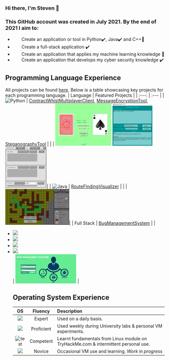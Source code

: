 ### Hi there, I'm Steven 👋
### This GitHub account was created in July 2021. By the end of 2021 I aim to:
- &nbsp;&nbsp;&nbsp;&nbsp;&nbsp;&nbsp; Create an application or tool in Python:heavy_check_mark:, Java:heavy_check_mark: and C++:white_square_button:
- &nbsp;&nbsp;&nbsp;&nbsp;&nbsp;&nbsp; Create a full-stack application :heavy_check_mark:
- &nbsp;&nbsp;&nbsp;&nbsp;&nbsp;&nbsp; Create an application that applies my machine learning knowledge :white_square_button:
- &nbsp;&nbsp;&nbsp;&nbsp;&nbsp;&nbsp; Create an application that develops my cyber security knowledge :heavy_check_mark:
## Programming Language Experience
All projects can be found [here](https://github.com/StevenButtifint?tab=repositories). Below is a table showcasing key projects for each programming language. 
| Language | Featured Projects |
|   :---:  |  :--- |
| <img alt="Python" src="https://img.shields.io/badge/python-3670A0?style=for-the-badge&logo=python&logoColor=ffdd54"/> | [ContractWhistMultiplayerClient](https://github.com/StevenButtifint/contract-whist-multiplayer-client),  [MessageEncryptionTool](https://github.com/StevenButtifint/message-encryption-tool),  [SteganographyTool](https://github.com/StevenButtifint/steganography-tool) |
|  | <img width="35%" src="https://github.com/stevenbuttifint/contract-whist-multiplayer-client/blob/main/res/images/screenshots/offline_demo.gif" /> <img width="25%" src="https://github.com/stevenbuttifint/message-encryption-tool/blob/main/res/screenshots/AES_enc.JPG?raw=true" /> <img width="26%" src="https://github.com/stevenbuttifint/steganography-tool/blob/main/res/screenshots/pack.PNG?raw=true" />|
| <img alt="Java" src="https://img.shields.io/badge/java-%23ED8B00.svg?style=for-the-badge&logo=java&logoColor=white/"> | [RouteFindingVisualizer](https://github.com/StevenButtifint/route-finding-visualizer)  |
| | <img width="40%" src="https://github.com/stevenbuttifint/route-finding-visualizer/blob/main/src/res/demoVideo.gif" />|
| Full Stack | [BugManagementSystem](https://github.com/StevenButtifint/bug-management-system) |
| <ul><li><img src="https://img.shields.io/badge/react-%2320232a.svg?style=for-the-badge&logo=react&logoColor=%2361DAFB"/></li><li> <img src="https://img.shields.io/badge/node.js-6DA55F?style=for-the-badge&logo=node.js&logoColor=white" /></li><li> <img src="https://img.shields.io/badge/javascript-%23323330.svg?style=for-the-badge&logo=javascript&logoColor=%23F7DF1E" /> </li><li> <img src='https://img.shields.io/badge/MongoDB-%234ea94b.svg?style=for-the-badge&logo=mongodb&logoColor=white' /> </li></ui>| <img width="40%" src="https://github.com/stevenbuttifint/bug-management-system/blob/main/res/demo/BMS_demo.gif" /> |

## Operating System Experience

| OS | Fluency  | Description |
|   :---:  |     :---:      |  :--- |
| <img src="https://img.shields.io/badge/Windows-0078D6?style=for-the-badge&logo=windows&logoColor=white"/> | Expert | Used on a daily basis.    |
| <img src="https://img.shields.io/badge/Ubuntu-E95420?style=for-the-badge&logo=ubuntu&logoColor=white"/> | Proficient | Used weekly during University labs & personal VM experiments. |
| <img title="test" src="https://img.shields.io/badge/Linux-FCC624?style=for-the-badge&logo=linux&logoColor=black"/> | Competent | Learnt fundamentals from Linux module on TryHackMe.com & intermittent personal use. |
| <img src="https://img.shields.io/badge/Kali-268BEE?style=for-the-badge&logo=kalilinux&logoColor=white"/> | Novice | Occasional VM use and learning. *Work in progress* |


[comment]: <> (references:)
[comment]: <> (user stats source: https://github.com/anuraghazra/github-readme-stats)
[comment]: <> (<img width="47%" src="https://github-readme-stats.vercel.app/api/top-langs/?username=stevenbuttifint&layout=compact&langs_count=9&card_width=400" />)
[comment]: <> (badges source: https://github.com/Ileriayo/markdown-badges)

[comment]: <> (no align arg allows for new line indent)

